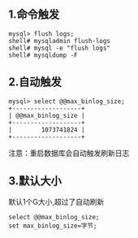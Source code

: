 

## 1.命令触发

```
mysql> flush logs; 
shell# mysqladmin flush-logs
shell# mysql -e "flush logs"
shell# mysqldump -F
```

## 2.自动触发

```
mysql> select @@max_binlog_size;
+-------------------+
| @@max_binlog_size |
+-------------------+
|        1073741824 |
+-------------------+
```

注意：重启数据库会自动触发刷新日志

## 3.默认大小

默认1个G大小,超过了自动刷新

```
select @@max_binlog_size;
set max_binlog_size=字节;
```

